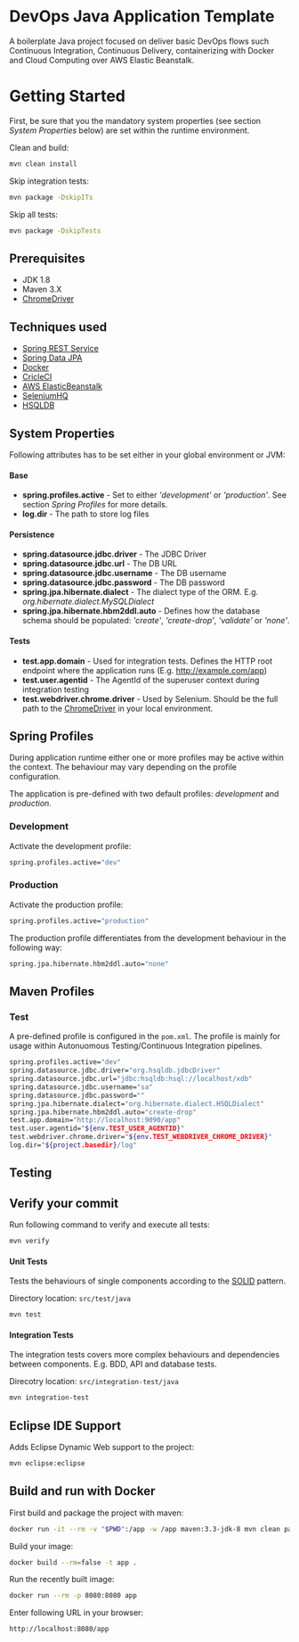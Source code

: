# DevOps Java Application Template

A boilerplate Java project focused on deliver basic DevOps flows such Continuous Integration, Continuous Delivery, containerizing with Docker and Cloud Computing over AWS Elastic Beanstalk.

# Getting Started

First, be sure that you the mandatory system properties (see section *System Properties* below) are set within the runtime environment.

Clean and build:

```sh
mvn clean install
```

Skip integration tests:

```sh
mvn package -DskipITs
```

Skip all tests:

```sh
mvn package -DskipTests
```

## Prerequisites

- JDK 1.8
- Maven 3.X
- [ChromeDriver](https://sites.google.com/a/chromium.org/chromedriver/downloads)

## Techniques used

- [Spring REST Service](https://spring.io/guides/gs/rest-service/)
- [Spring Data JPA](https://projects.spring.io/spring-data-jpa/)
- [Docker](http://www.docker.com)
- [CricleCI](https://circleci.com/)
- [AWS ElasticBeanstalk](https://aws.amazon.com/elasticbeanstalk/)
- [SeleniumHQ](http://seleniumhq.org)
- [HSQLDB](http://hsqldb.org/)

## System Properties

Following attributes has to be set either in your global environment or JVM:

#### Base
* **spring.profiles.active** - Set to either *'development'* or *'production'*. See section *Spring Profiles* for more details.
* **log.dir** - The path to store log files

#### Persistence

* **spring.datasource.jdbc.driver** - The JDBC Driver
* **spring.datasource.jdbc.url** - The DB URL
* **spring.datasource.jdbc.username** - The DB username
* **spring.datasource.jdbc.password** - The DB password
* **spring.jpa.hibernate.dialect** - The dialect type of the ORM. E.g. *org.hibernate.dialect.MySQLDialect*
* **spring.jpa.hibernate.hbm2ddl.auto** - Defines how the database schema should be populated: *'create'*, *'create-drop'*, *'validate'* or *'none'*.

#### Tests
* **test.app.domain** - Used for integration tests. Defines the HTTP root endpoint where the application runs (E.g. http://example.com/app)
* **test.user.agentid** - The AgentId of the superuser context during integration testing
* **test.webdriver.chrome.driver** - Used by Selenium. Should be the full path to the [ChromeDriver](https://sites.google.com/a/chromium.org/chromedriver/downloads) in your local environment.

## Spring Profiles

During application runtime either one or more profiles may be active within the context. The behaviour may vary depending on the profile configuration.

The application is pre-defined with two default profiles: *development* and *production*.

### Development

Activate the development profile:

```sh
spring.profiles.active="dev"
```

### Production

Activate the production profile:

```sh
spring.profiles.active="production"
```

The production profile differentiates from the development behaviour in the following way:

```sh
spring.jpa.hibernate.hbm2ddl.auto="none"
```

## Maven Profiles

### Test

A pre-defined profile is configured in the `pom.xml`. The profile is mainly for usage within Autonuomous Testing/Continuous Integration pipelines.

```sh
spring.profiles.active="dev"
spring.datasource.jdbc.driver="org.hsqldb.jdbcDriver"
spring.datasource.jdbc.url="jdbc:hsqldb:hsql://localhost/xdb"
spring.datasource.jdbc.username="sa"
spring.datasource.jdbc.password=""
spring.jpa.hibernate.dialect="org.hibernate.dialect.HSQLDialect"
spring.jpa.hibernate.hbm2ddl.auto="create-drop"
test.app.domain="http://localhost:9090/app"
test.user.agentid="${env.TEST_USER_AGENTID}"
test.webdriver.chrome.driver="${env.TEST_WEBDRIVER_CHROME_DRIVER}"
log.dir="${project.basedir}/log"
```


## Testing

## Verify your commit

Run following command to verify and execute all tests:

```sh
mvn verify
```

#### Unit Tests

Tests the behaviours of single components according to the [SOLID](https://en.wikipedia.org/wiki/SOLID_(object-oriented_design)) pattern.

Directory location: `src/test/java`

```sh
mvn test
```

#### Integration Tests

The integration tests covers more complex behaviours and dependencies between components. E.g. BDD, API and database tests.   

Direcotry location: `src/integration-test/java`

```sh
mvn integration-test
```

## Eclipse IDE Support

Adds Eclipse Dynamic Web support to the project:

```sh
mvn eclipse:eclipse
```


## Build and run with Docker

First build and package the project with maven:

```sh
docker run -it --rm -v "$PWD":/app -w /app maven:3.3-jdk-8 mvn clean package
```

Build your image:

```sh
docker build --rm=false -t app .
```

Run the recently built image:

```sh
docker run --rm -p 8080:8080 app
```

Enter following URL in your browser:

```sh
http://localhost:8080/app
```
